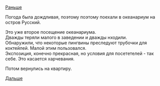 [Раньше](2019.08.20.md)

Погода была дождливая, поэтому поэтому поехали в океанариум на остров Русский.

Это уже второе посещение океанариума.  
Дважды теряли малого в заведении и дважды нходили.  
Обнаружили, что некоторые пингвины преследуют трубочки для коктейлей. Малой этим пользовался.  
Экспозиция, конечно прекрасная, но условия для посететелей - так себе. Это касается харчевания.

Потом вернулись на квартиру.

[Дальше](2019.08.22.md)